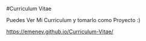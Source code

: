 #Curriculum Vitae

Puedes Ver Mi Curriculum y tomarlo como Proyecto :)

https://emenev.github.io/Curriculum-Vitae/
